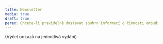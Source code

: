 ```yaml
---
title: Newsletter
media: true
draft: true
perex: Chcete-li pravidelně dostávat souhrn informací o činnosti ombudsmana, přihlaste se k odběru jeho Zpravodaje.
---
```


(Výčet odkazů na jednotlivá vydání)

